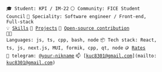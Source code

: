 <code>🎓 Student: KPI / IM-22</code>
<code>⚪ Community: FICE Student Council</code>
<code>👷 Speciality: Software engineer / Front-end, Full-stack </code><br>
<code>💡 [Skills](SKILLS.md)</code>
<code>🧻 [Projects](PROJECTS.md)</code>
<code>👀 [Open-source contribution](CONTRIBUTION.md)</code><br>
<code>🧑‍💻 Languages: js, ts, cpp, bash, node</code>
<code>📦 Tech stack: React, ts, js, next.js, MUI, formik, cpp, qt, node</code>
<code>🪙 [Rates](RATES.md)</code><br>
<code>💬 telegram: [@your-nikname](https://telegram.me/kujo005)</code>
<code>📫 [kuc8301@gmail.com](mailto: kuc8301@gmail.com)</code>
